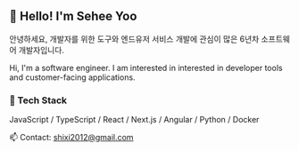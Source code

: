 ## 👋 Hello! I'm Sehee Yoo
안녕하세요, 개발자를 위한 도구와 엔드유저 서비스 개발에 관심이 많은 6년차 소프트웨어 개발자입니다.

Hi, I'm a software engineer. I am interested in interested in developer tools and customer-facing applications.

### 🔧 Tech Stack
JavaScript / TypeScript / React / Next.js / Angular / Python / Docker

<!-- 
### 📌 Featured Projects
- 🔗 [Speech-to-Text Monitor](https://github.com/yourname/stt-monitor): 실시간 음성인식 모니터링 웹 앱
- 🔗 [LMTool](https://github.com/yourname/lmtool): 음성 키워드 인식기 관리 도구 (Wenet 기반)
-->

📫 Contact: shixi2012@gmail.com

<!---
rshk2002/rshk2002 is a ✨ special ✨ repository because its `README.md` (this file) appears on your GitHub profile.
You can click the Preview link to take a look at your changes.
--->
